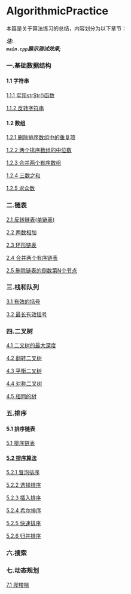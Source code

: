 # AlgorithmicPractice

本篇是关于算法练习的总结，内容划分为以下章节：

***注:***  
***`main.cpp`展示测试效果;*** 


### 一.基础数据结构
#### 1.1 字符串
[1.1.1 实现strStr()函数](https://github.com/binzi56/AlgorithmicPractice/tree/master/AlgorithmicPractice/AlgorithmicPractice/Demo1/String/Demo1_1_1)

[1.1.2 反转字符串](https://github.com/binzi56/AlgorithmicPractice/tree/master/AlgorithmicPractice/AlgorithmicPractice/Demo1/String/Demo1_1_2)

#### 1.2 数组
[1.2.1 删除排序数组中的重复项](https://github.com/binzi56/AlgorithmicPractice/tree/master/AlgorithmicPractice/AlgorithmicPractice/Demo1/Array/Demo1_2_1)

[1.2.2 两个排序数组的中位数](https://github.com/binzi56/AlgorithmicPractice/tree/master/AlgorithmicPractice/AlgorithmicPractice/Demo1/Array/Demo1_2_2)

[1.2.3 合并两个有序数组](https://github.com/binzi56/AlgorithmicPractice/tree/master/AlgorithmicPractice/AlgorithmicPractice/Demo1/Array/Demo1_2_3)

[1.2.4 三数之和](https://github.com/binzi56/AlgorithmicPractice/tree/master/AlgorithmicPractice/AlgorithmicPractice/Demo1/Array/Demo1_2_4)

[1.2.5 求众数](https://github.com/binzi56/AlgorithmicPractice/tree/master/AlgorithmicPractice/AlgorithmicPractice/Demo1/Array/Demo1_2_5)

### 二.链表
[2.1 反转链表(单链表)](https://github.com/binzi56/AlgorithmicPractice/tree/master/AlgorithmicPractice/AlgorithmicPractice/Demo2/Demo2_1)

[2.2 两数相加](https://github.com/binzi56/AlgorithmicPractice/tree/master/AlgorithmicPractice/AlgorithmicPractice/Demo2/Demo2_2)

[2.3 环形链表](https://github.com/binzi56/AlgorithmicPractice/tree/master/AlgorithmicPractice/AlgorithmicPractice/Demo2/Demo2_3)

[2.4 合并两个有序链表](https://github.com/binzi56/AlgorithmicPractice/tree/master/AlgorithmicPractice/AlgorithmicPractice/Demo2/Demo2_4)

[2.5 删除链表的倒数第N个节点](https://github.com/binzi56/AlgorithmicPractice/tree/master/AlgorithmicPractice/AlgorithmicPractice/Demo2/Demo2_5)

### 三.栈和队列
[3.1 有效的括号](https://github.com/binzi56/AlgorithmicPractice/tree/master/AlgorithmicPractice/AlgorithmicPractice/Demo3/Demo3_1)

[3.2 最长有效括号](https://github.com/binzi56/AlgorithmicPractice/tree/master/AlgorithmicPractice/AlgorithmicPractice/Demo3/Demo3_2)

### 四.二叉树
[4.1 二叉树的最大深度](https://github.com/binzi56/AlgorithmicPractice/tree/master/AlgorithmicPractice/AlgorithmicPractice/Demo4/Demo4_1)

[4.2 翻转二叉树](https://github.com/binzi56/AlgorithmicPractice/tree/master/AlgorithmicPractice/AlgorithmicPractice/Demo4/Demo4_2)

[4.3 平衡二叉树](https://github.com/binzi56/AlgorithmicPractice/tree/master/AlgorithmicPractice/AlgorithmicPractice/Demo4/Demo4_3)

[4.4 对称二叉树](https://github.com/binzi56/AlgorithmicPractice/tree/master/AlgorithmicPractice/AlgorithmicPractice/Demo4/Demo4_4)

[4.5 相同的树](https://github.com/binzi56/AlgorithmicPractice/tree/master/AlgorithmicPractice/AlgorithmicPractice/Demo4/Demo4_5)


### 五.排序
#### 5.1 排序链表
[5.1 排序链表](https://github.com/binzi56/AlgorithmicPractice/tree/master/AlgorithmicPractice/AlgorithmicPractice/Demo5/Demo5_1)

#### [5.2 排序算法](https://github.com/binzi56/AlgorithmicPractice/tree/master/AlgorithmicPractice/AlgorithmicPractice/Demo5/Demo5_2)
[5.2.1 冒泡排序](https://github.com/binzi56/AlgorithmicPractice/tree/master/AlgorithmicPractice/AlgorithmicPractice/Demo5/Demo5_2/Demo5_2_1)

[5.2.2 选择排序](https://github.com/binzi56/AlgorithmicPractice/tree/master/AlgorithmicPractice/AlgorithmicPractice/Demo5/Demo5_2/Demo5_2_2)

[5.2.3 插入排序](https://github.com/binzi56/AlgorithmicPractice/tree/master/AlgorithmicPractice/AlgorithmicPractice/Demo5/Demo5_2/Demo5_2_3)

[5.2.4 希尔排序](https://github.com/binzi56/AlgorithmicPractice/tree/master/AlgorithmicPractice/AlgorithmicPractice/Demo5/Demo5_2/Demo5_2_4)

[5.2.5 快速排序](https://github.com/binzi56/AlgorithmicPractice/tree/master/AlgorithmicPractice/AlgorithmicPractice/Demo5/Demo5_2/Demo5_2_5)

[5.2.6 归并排序](https://github.com/binzi56/AlgorithmicPractice/tree/master/AlgorithmicPractice/AlgorithmicPractice/Demo5/Demo5_2/Demo5_2_6)

### 六.搜索

### 七.动态规划
[7.1 爬楼梯](https://github.com/binzi56/AlgorithmicPractice/tree/master/AlgorithmicPractice/AlgorithmicPractice/Demo7/Demo7_1)


